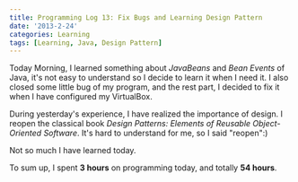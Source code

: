 ```yaml
---
title: Programming Log 13: Fix Bugs and Learning Design Pattern
date: '2013-2-24'
categories: Learning
tags: [Learning, Java, Design Pattern]
---
```


Today Morning, I learned something about *JavaBeans* and *Bean Events* of Java, it's not easy to understand so I decide to learn it when I need it. I also closed some little bug of my program, and the rest part, I decided to fix it when I have configured my VirtualBox.


During yesterday's experience, I have realized the importance of design. I reopen the classical book *Design Patterns: Elements of Reusable Object-Oriented Software*. It's hard to understand for me, so I said "reopen":)


Not so much I have learned today.


To sum up, I spent **3 hours** on programming today, and totally **54 hours**.